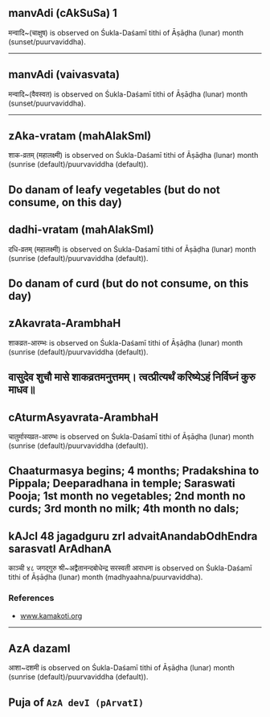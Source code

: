 ## manvAdi (cAkSuSa) 1

मन्वादि~(चाक्षुष) is observed on Śukla-Daśamī tithi of Āṣāḍha (lunar) month (sunset/puurvaviddha).


---
## manvAdi (vaivasvata)

मन्वादि~(वैवस्वत) is observed on Śukla-Daśamī tithi of Āṣāḍha (lunar) month (sunset/puurvaviddha).


---
## zAka-vratam (mahAlakSmI)

शाक-व्रतम् (महालक्ष्मी) is observed on Śukla-Daśamī tithi of Āṣāḍha (lunar) month (sunrise (default)/puurvaviddha (default)).

Do danam of leafy vegetables (but do not consume, on this day)
---
## dadhi-vratam (mahAlakSmI)

दधि-व्रतम् (महालक्ष्मी) is observed on Śukla-Daśamī tithi of Āṣāḍha (lunar) month (sunrise (default)/puurvaviddha (default)).

Do danam of curd (but do not consume, on this day)
---
## zAkavrata-ArambhaH

शाकव्रत-आरम्भः is observed on Śukla-Daśamī tithi of Āṣāḍha (lunar) month (sunrise (default)/puurvaviddha (default)).



वासुदेव शुचौ मासे शाकव्रतमनुत्तमम्।
त्वत्प्रीत्यर्थं करिष्येऽहं निर्विघ्नं कुरु माधव॥
---
## cAturmAsyavrata-ArambhaH

चातुर्मास्यव्रत-आरम्भः is observed on Śukla-Daśamī tithi of Āṣāḍha (lunar) month (sunrise (default)/puurvaviddha (default)).

Chaaturmasya begins; 4 months; Pradakshina to Pippala; Deeparadhana in temple; Saraswati Pooja; 1st month no vegetables; 2nd month no curds; 3rd month no milk; 4th month no dals;
---
## kAJcI 48 jagadguru zrI advaitAnandabOdhEndra sarasvatI ArAdhanA

काञ्ची ४८ जगद्गुरु श्री~अद्वैतानन्दबोधेन्द्र सरस्वती आराधना is observed on Śukla-Daśamī tithi of Āṣāḍha (lunar) month (madhyaahna/puurvaviddha).


### References
* www.kamakoti.org

---
## AzA dazamI

आशा~दशमी is observed on Śukla-Daśamī tithi of Āṣāḍha (lunar) month (sunrise (default)/puurvaviddha (default)).

Puja of `AzA devI (pArvatI)`
---

